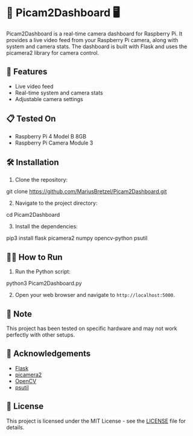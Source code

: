 # 📸 Picam2Dashboard 🖥️

Picam2Dashboard is a real-time camera dashboard for Raspberry Pi. It provides a live video feed from your Raspberry Pi camera, along with system and camera stats. The dashboard is built with Flask and uses the picamera2 library for camera control.

## 🚀 Features

- Live video feed
- Real-time system and camera stats
- Adjustable camera settings

## 📋 Tested On

- Raspberry Pi 4 Model B 8GB
- Raspberry Pi Camera Module 3

## 🛠️ Installation

1. Clone the repository:

git clone https://github.com/MariusBretzel/Picam2Dashboard.git

2. Navigate to the project directory:

cd Picam2Dashboard

3. Install the dependencies:

pip3 install flask picamera2 numpy opencv-python psutil


## 🏃‍♂️ How to Run

1. Run the Python script:

python3 Picam2Dashboard.py

2. Open your web browser and navigate to `http://localhost:5000`.

## 📝 Note

This project has been tested on specific hardware and may not work perfectly with other setups.

## 🙏 Acknowledgements

- [Flask](https://flask.palletsprojects.com/)
- [picamera2](https://github.com/iizukanao/picamera2)
- [OpenCV](https://opencv.org/)
- [psutil](https://psutil.readthedocs.io/)

## 📄 License

This project is licensed under the MIT License - see the [LICENSE](LICENSE) file for details.
